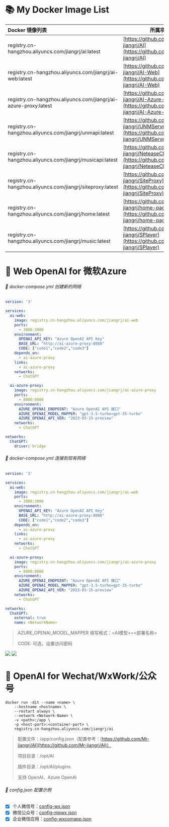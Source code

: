 # :books: My Docker Image List

| Docker 镜像列表                                              | 所属项目                                                     |
| :----------------------------------------------------------- | ------------------------------------------------------------ |
| registry.cn-hangzhou.aliyuncs.com/jiangrj/ai:latest          | [https://github.com/Mr-jiangrj/AI](https://github.com/Mr-jiangrj/AI) |
| registry.cn-hangzhou.aliyuncs.com/jiangrj/ai-web:latest      | [https://github.com/Mr-jiangrj/AI-Web](https://github.com/Mr-jiangrj/AI-Web) |
| registry.cn-hangzhou.aliyuncs.com/jiangrj/ai-azure-proxy:latest | [https://github.com/Mr-jiangrj/AI-Azure-Proxy](https://github.com/Mr-jiangrj/AI-Azure-Proxy) |
| registry.cn-hangzhou.aliyuncs.com/jiangrj/unmapi:latest      | [https://github.com/Mr-jiangrj/UNMServerApi](https://github.com/Mr-jiangrj/UNMServerApi) |
| registry.cn-hangzhou.aliyuncs.com/jiangrj/musicapi:latest    | [https://github.com/Mr-jiangrj/NeteaseCloudMusicApi](https://github.com/Mr-jiangrj/NeteaseCloudMusicApi) |
| registry.cn-hangzhou.aliyuncs.com/jiangrj/siteproxy:latest   | [https://github.com/Mr-jiangrj/SiteProxy](https://github.com/Mr-jiangrj/SiteProxy) |
| registry.cn-hangzhou.aliyuncs.com/jiangrj/home:latest        | [https://github.com/Mr-jiangrj/home-page](https://github.com/Mr-jiangrj/home-page) |
| registry.cn-hangzhou.aliyuncs.com/jiangrj/music:latest       | [https://github.com/Mr-jiangrj/SPlayer](https://github.com/Mr-jiangrj/SPlayer) |


# :bookmark_tabs: Web OpenAI for 微软Azure

###### :page_with_curl: docker-compose.yml 创建新的网络

```yaml
version: '3'

services:
  ai-web:
    image: registry.cn-hangzhou.aliyuncs.com/jiangrj/ai-web
    ports:
      - 3000:3000
    environment:
      OPENAI_API_KEY: "Azure OpenAI API Key"
      BASE_URL: "http://ai-azure-proxy:8080"
      CODE: ["code1","code2","code3"]
    depends_on:
      - ai-azure-proxy
    links:
      - ai-azure-proxy
    networks:
      - ChatGPT

  ai-azure-proxy:
    image: registry.cn-hangzhou.aliyuncs.com/jiangrj/ai-azure-proxy
    ports:
      - 8080:8080
    environment:
      AZURE_OPENAI_ENDPOINT: "Azure OpenAI API 接口"
      AZURE_OPENAI_MODEL_MAPPER: "gpt-3.5-turbo=gpt-35-turbo"
      AZURE_OPENAI_API_VER: "2023-03-15-preview"
    networks:
      - ChatGPT

networks:
  ChatGPT:
    driver: bridge
```
###### :page_with_curl: docker-compose.yml 连接到现有网络
```yaml
version: '3'

services:
  ai-web:
    image: registry.cn-hangzhou.aliyuncs.com/jiangrj/ai-web
    ports:
      - 3000:3000
    environment:
      OPENAI_API_KEY: "Azure OpenAI API Key"
      BASE_URL: "http://ai-azure-proxy:8080"
      CODE: ["code1","code2","code3"]
    depends_on:
      - ai-azure-proxy
    links:
      - ai-azure-proxy
    networks:
      - ChatGPT

  ai-azure-proxy:
    image: registry.cn-hangzhou.aliyuncs.com/jiangrj/ai-azure-proxy
    ports:
      - 8080:8080
    environment:
      AZURE_OPENAI_ENDPOINT: "Azure OpenAI API 接口"
      AZURE_OPENAI_MODEL_MAPPER: "gpt-3.5-turbo=gpt-35-turbo"
      AZURE_OPENAI_API_VER: "2023-03-15-preview"
    networks:
      - ChatGPT

networks:
  ChatGPT:
    external: true
    name: <NetworkName>
```
> AZURE_OPENAI_MODEL_MAPPER 填写格式：<AI模型>=<部署名称>
> 
> CODE: 可选，设置访问密码

![](https://ghproxy.com/https://github.com/Mr-jiangrj/README/blob/main/Snipaste_2023-06-03_20-16-06.png)
![](https://ghproxy.com/https://github.com/Mr-jiangrj/README/blob/main/Snipaste_2023-06-03_20-16-25.png)

# :bookmark_tabs: OpenAI for Wechat/WxWork/公众号

```shell
docker run -dit --name <name> \
    --hostname <hostname> \
    --restart always \
    --network <Network-Name> \
    -v <path>:/app \
    -p <host-port>:<container-port> \
    registry.cn-hangzhou.aliyuncs.com/jiangrj/ai
```
> 配置文件：/app/config.json（配置参考：[https://github.com/Mr-jiangrj/AI](https://github.com/Mr-jiangrj/AI)）
> 
> 项目目录：/opt/AI
> 
> 插件目录：/opt/AI/plugins
> 
> 支持 OpenAI、Azure OpenAI

###### :page_with_curl: config.json 配置示例

- [x] 个人微信号：[config-wx.json](https://github.com/Mr-jiangrj/README/blob/main/config-wx.json)
- [x] 微信公众号：[config-mpwx.json](https://github.com/Mr-jiangrj/README/blob/main/config-mpwx.json)
- [x] 企业微信应用：[config-wxcomapp.json](https://github.com/Mr-jiangrj/README/blob/main/config-wxcomapp.json)
